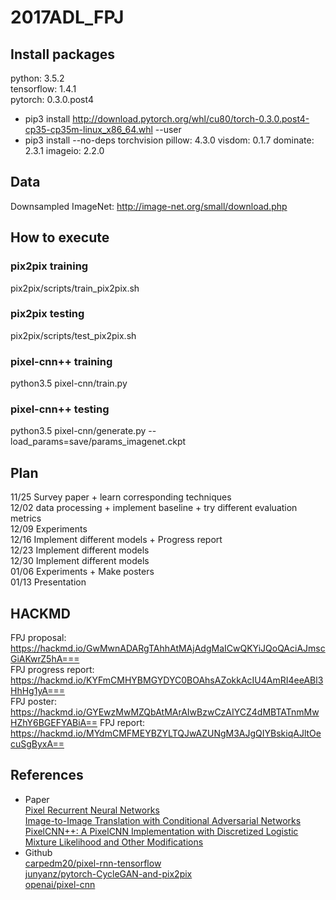 # 2017ADL_FPJ
## Install packages
python: 3.5.2  
tensorflow: 1.4.1  
pytorch: 0.3.0.post4
  - pip3 install http://download.pytorch.org/whl/cu80/torch-0.3.0.post4-cp35-cp35m-linux_x86_64.whl --user
  - pip3 install --no-deps torchvision
pillow: 4.3.0
visdom: 0.1.7
dominate: 2.3.1
imageio: 2.2.0

## Data
Downsampled ImageNet: http://image-net.org/small/download.php

## How to execute

### pix2pix training
pix2pix/scripts/train_pix2pix.sh
### pix2pix testing
pix2pix/scripts/test_pix2pix.sh

### pixel-cnn++ training
python3.5 pixel-cnn/train.py
### pixel-cnn++ testing
python3.5 pixel-cnn/generate.py --load_params=save/params_imagenet.ckpt

## Plan
11/25 Survey paper + learn corresponding techniques  
12/02 data processing + implement baseline + try different evaluation metrics  
12/09 Experiments  
12/16 Implement different models + Progress report  
12/23 Implement different models  
12/30 Implement different models  
01/06 Experiments + Make posters  
01/13 Presentation  

## HACKMD
FPJ proposal: https://hackmd.io/GwMwnADARgTAhhAtMAjAdgMaICwQKYiJQoQAciAJmscGiAKwrZ5hA===  
FPJ progress report: https://hackmd.io/KYFmCMHYBMGYDYC0BOAhsAZokkAcIU4AmRI4eeABl3HhHg1yA===  
FPJ poster: https://hackmd.io/GYEwzMwMZQbAtMArAIwBzwCzAIYCZ4dMBTATnmMwHZhY6BGEFYABiA==
FPJ report: https://hackmd.io/MYdmCMFMEYBZYLTQJwAZUNgM3AJgQIYBskiqAJltOecuSgByxA==

## References
- Paper   
[Pixel Recurrent Neural Networks](https://arxiv.org/pdf/1601.06759.pdf)  
[Image-to-Image Translation with Conditional Adversarial Networks](https://arxiv.org/pdf/1611.07004v1.pdf)  
[PixelCNN++: A PixelCNN Implementation with Discretized Logistic Mixture Likelihood and Other Modifications](https://arxiv.org/pdf/1701.05517.pdf)
- Github  
[carpedm20/pixel-rnn-tensorflow](https://github.com/carpedm20/pixel-rnn-tensorflow)  
[junyanz/pytorch-CycleGAN-and-pix2pix](https://github.com/junyanz/pytorch-CycleGAN-and-pix2pix)  
[openai/pixel-cnn](https://github.com/openai/pixel-cnn)
